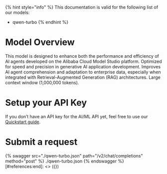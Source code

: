 [#references:start]: <> ({ "template": "openapi" })
{% hint style="info" %}
This documentation is valid for the following list of our models:
* qwen-turbo
{% endhint %}

# Model Overview
This model is designed to enhance both the performance and efficiency of AI agents developed on the Alibaba Cloud Model Studio platform.
Optimized for speed and precision in generative AI application development. Improves AI agent comprehension and adaptation to enterprise data, especially when integrated with Retrieval-Augmented Generation (RAG) architectures. Large context window (1,000,000 tokens).

# Setup your API Key
If you don’t have an API key for the AI/ML API yet, feel free to use our [Quickstart guide](https://docs.aimlapi.com/quickstart/setting-up).

# Submit a request
{% swagger src="./qwen-turbo.json" path="/v2/chat/completions" method="post" %}
./qwen-turbo.json
{% endswagger %}
[#references:end]: <> ({})